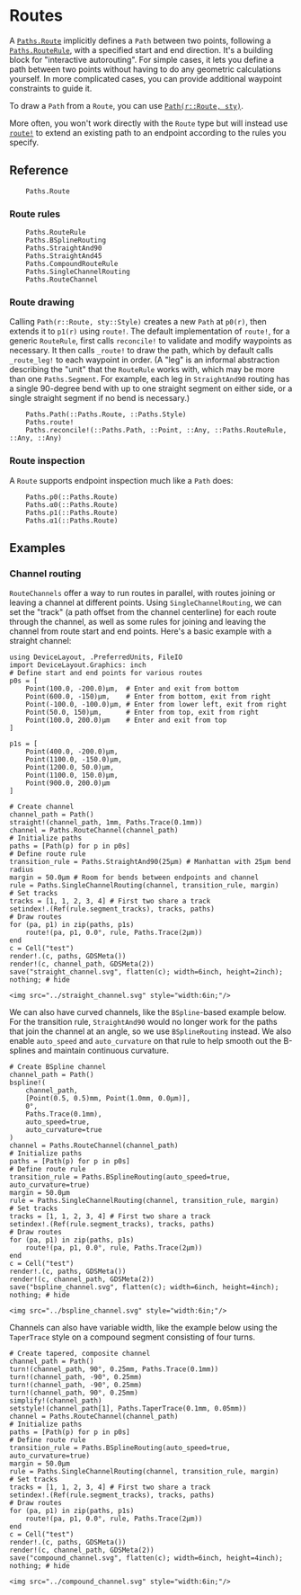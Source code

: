 # Routes

A [`Paths.Route`](@ref) implicitly defines a `Path` between two points, following a
[`Paths.RouteRule`](@ref), with a specified start and end direction. It's a building block
for "interactive autorouting". For simple cases, it lets you define a path between two
points without having to do any geometric calculations yourself. In more complicated cases,
you can provide additional waypoint constraints to guide it.

To draw a `Path` from a `Route`, you can use [`Path(r::Route, sty)`](@ref).

More often, you won't work directly with the `Route` type but will instead use [`route!`](@ref) to extend an existing path to an endpoint according to the rules you specify.

## Reference

```@docs
    Paths.Route
```

### Route rules

```@docs
    Paths.RouteRule
    Paths.BSplineRouting
    Paths.StraightAnd90
    Paths.StraightAnd45
    Paths.CompoundRouteRule
    Paths.SingleChannelRouting
    Paths.RouteChannel
```

### Route drawing

Calling `Path(r::Route, sty::Style)` creates a new `Path` at `p0(r)`, then extends it to
`p1(r)` using `route!`. The default implementation of `route!`, for a generic `RouteRule`,
first calls `reconcile!` to validate and modify waypoints as necessary. It then calls
`_route!` to draw the path, which by default calls `_route_leg!` to each waypoint in
order. (A "leg" is an informal abstraction describing the "unit" that the `RouteRule`
works with, which may be more than one `Paths.Segment`. For example, each leg in
`StraightAnd90` routing has a single 90-degree bend with up to one straight segment on
either side, or a single straight segment if no bend is necessary.)

```@docs
    Paths.Path(::Paths.Route, ::Paths.Style)
    Paths.route!
    Paths.reconcile!(::Paths.Path, ::Point, ::Any, ::Paths.RouteRule, ::Any, ::Any)
```

### Route inspection

A `Route` supports endpoint inspection much like a `Path` does:

```@docs
    Paths.p0(::Paths.Route)
    Paths.α0(::Paths.Route)
    Paths.p1(::Paths.Route)
    Paths.α1(::Paths.Route)
```

## Examples

### Channel routing

`RouteChannels` offer a way to run routes in parallel, with routes joining or leaving a channel at different points. Using `SingleChannelRouting`, we can set the "track" (a path offset from the channel centerline) for each route through the channel, as well as some rules for joining and leaving the channel from route start and end points. Here's a basic example with a straight channel:

```@example 1
using DeviceLayout, .PreferredUnits, FileIO
import DeviceLayout.Graphics: inch
# Define start and end points for various routes
p0s = [
    Point(100.0, -200.0)μm,  # Enter and exit from bottom
    Point(600.0, -150)μm,    # Enter from bottom, exit from right
    Point(-100.0, -100.0)μm, # Enter from lower left, exit from right
    Point(50.0, 150)μm,      # Enter from top, exit from right
    Point(100.0, 200.0)μm    # Enter and exit from top
]

p1s = [
    Point(400.0, -200.0)μm,
    Point(1100.0, -150.0)μm,
    Point(1200.0, 50.0)μm,
    Point(1100.0, 150.0)μm,
    Point(900.0, 200.0)μm
]

# Create channel
channel_path = Path()
straight!(channel_path, 1mm, Paths.Trace(0.1mm))
channel = Paths.RouteChannel(channel_path)
# Initialize paths
paths = [Path(p) for p in p0s]
# Define route rule 
transition_rule = Paths.StraightAnd90(25μm) # Manhattan with 25μm bend radius
margin = 50.0μm # Room for bends between endpoints and channel
rule = Paths.SingleChannelRouting(channel, transition_rule, margin)
# Set tracks
tracks = [1, 1, 2, 3, 4] # First two share a track
setindex!.(Ref(rule.segment_tracks), tracks, paths)
# Draw routes
for (pa, p1) in zip(paths, p1s)
    route!(pa, p1, 0.0°, rule, Paths.Trace(2μm))
end
c = Cell("test")
render!.(c, paths, GDSMeta())
render!(c, channel_path, GDSMeta(2))
save("straight_channel.svg", flatten(c); width=6inch, height=2inch);
nothing; # hide
```

```@raw html
<img src="../straight_channel.svg" style="width:6in;"/>
```

We can also have curved channels, like the `BSpline`-based example below. For the transition rule, `StraightAnd90` would no longer work for the paths that join the channel at an angle, so we use `BSplineRouting` instead. We also enable `auto_speed` and `auto_curvature` on that rule to help smooth out the B-splines and maintain continuous curvature.

```@example 1
# Create BSpline channel
channel_path = Path()
bspline!(
    channel_path,
    [Point(0.5, 0.5)mm, Point(1.0mm, 0.0μm)],
    0°,
    Paths.Trace(0.1mm),
    auto_speed=true,
    auto_curvature=true
)
channel = Paths.RouteChannel(channel_path)
# Initialize paths
paths = [Path(p) for p in p0s]
# Define route rule 
transition_rule = Paths.BSplineRouting(auto_speed=true, auto_curvature=true)
margin = 50.0μm
rule = Paths.SingleChannelRouting(channel, transition_rule, margin)
# Set tracks
tracks = [1, 1, 2, 3, 4] # First two share a track
setindex!.(Ref(rule.segment_tracks), tracks, paths)
# Draw routes
for (pa, p1) in zip(paths, p1s)
    route!(pa, p1, 0.0°, rule, Paths.Trace(2μm))
end
c = Cell("test")
render!.(c, paths, GDSMeta())
render!(c, channel_path, GDSMeta(2))
save("bspline_channel.svg", flatten(c); width=6inch, height=4inch);
nothing; # hide
```

```@raw html
<img src="../bspline_channel.svg" style="width:6in;"/>
```

Channels can also have variable width, like the example below using the `TaperTrace` style on a compound segment consisting of four turns.

```@example 1
# Create tapered, composite channel
channel_path = Path()
turn!(channel_path, 90°, 0.25mm, Paths.Trace(0.1mm))
turn!(channel_path, -90°, 0.25mm)
turn!(channel_path, -90°, 0.25mm)
turn!(channel_path, 90°, 0.25mm)
simplify!(channel_path)
setstyle!(channel_path[1], Paths.TaperTrace(0.1mm, 0.05mm))
channel = Paths.RouteChannel(channel_path)
# Initialize paths
paths = [Path(p) for p in p0s]
# Define route rule 
transition_rule = Paths.BSplineRouting(auto_speed=true, auto_curvature=true)
margin = 50.0μm
rule = Paths.SingleChannelRouting(channel, transition_rule, margin)
# Set tracks
tracks = [1, 1, 2, 3, 4] # First two share a track
setindex!.(Ref(rule.segment_tracks), tracks, paths)
# Draw routes
for (pa, p1) in zip(paths, p1s)
    route!(pa, p1, 0.0°, rule, Paths.Trace(2μm))
end
c = Cell("test")
render!.(c, paths, GDSMeta())
render!(c, channel_path, GDSMeta(2))
save("compound_channel.svg", flatten(c); width=6inch, height=4inch);
nothing; # hide
```

```@raw html
<img src="../compound_channel.svg" style="width:6in;"/>
```
